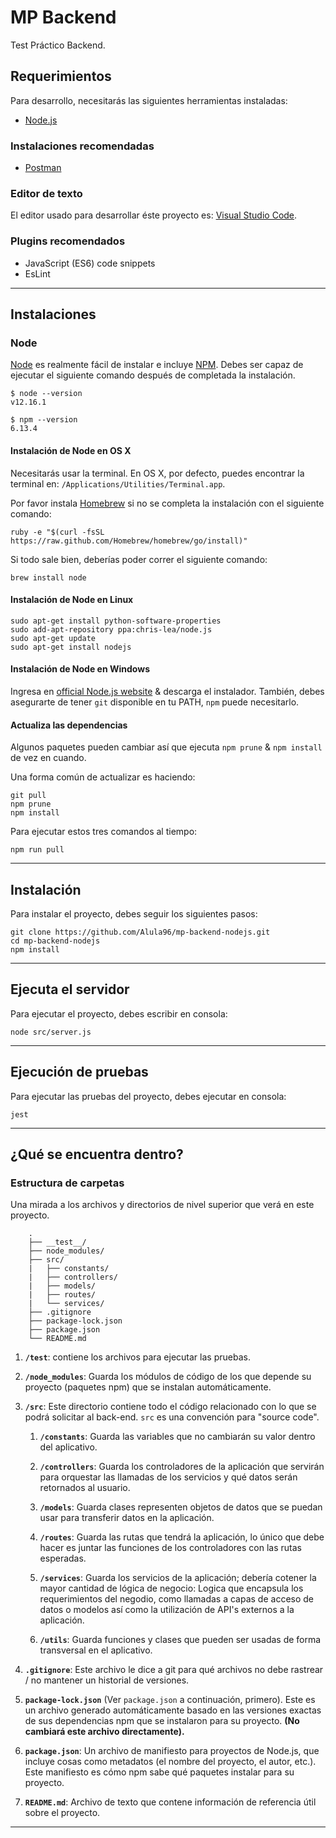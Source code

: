 # MP Backend 

Test Práctico Backend.

## Requerimientos

Para desarrollo, necesitarás las siguientes herramientas instaladas:

- [Node.js](https://nodejs.org/es/)

### Instalaciones recomendadas

- [Postman](https://www.postman.com/)

### Editor de texto

El editor usado para desarrollar éste proyecto es: [Visual Studio Code](https://code.visualstudio.com/).

### Plugins recomendados

- JavaScript (ES6) code snippets
- EsLint

---

## Instalaciones

### Node

[Node](http://nodejs.org/) es realmente fácil de instalar e incluye [NPM](https://npmjs.org/).
Debes ser capaz de ejecutar el siguiente comando después de completada la instalación.

    $ node --version
    v12.16.1

    $ npm --version
    6.13.4

#### Instalación de Node en OS X

Necesitarás usar la terminal. En OS X, por defecto, puedes encontrar la terminal en:
`/Applications/Utilities/Terminal.app`.

Por favor instala [Homebrew](http://brew.sh/) si no se completa la instalación con el siguiente comando:

    ruby -e "$(curl -fsSL https://raw.github.com/Homebrew/homebrew/go/install)"

Si todo sale bien, deberías poder correr el siguiente comando:

    brew install node

#### Instalación de Node en Linux

    sudo apt-get install python-software-properties
    sudo add-apt-repository ppa:chris-lea/node.js
    sudo apt-get update
    sudo apt-get install nodejs

#### Instalación de Node en Windows

Ingresa en [official Node.js website](http://nodejs.org/) & descarga el instalador.
También, debes asegurarte de tener `git` disponible en tu PATH, `npm` puede necesitarlo.

#### Actualiza las dependencias

Algunos paquetes pueden cambiar así que ejecuta `npm prune` & `npm install` de vez en cuando.

Una forma común de actualizar es haciendo:

    git pull
    npm prune
    npm install

Para ejecutar estos tres comandos al tiempo:

    npm run pull

---

## Instalación

Para instalar el proyecto, debes seguir los siguientes pasos:

    git clone https://github.com/Alula96/mp-backend-nodejs.git
    cd mp-backend-nodejs
    npm install

---

## Ejecuta el servidor

Para ejecutar el proyecto, debes escribir en consola:

    node src/server.js

---

## Ejecución de pruebas

Para ejecutar las pruebas del proyecto, debes ejecutar en consola:

    jest

---

## ¿Qué se encuentra dentro?

### Estructura de carpetas

Una mirada a los archivos y directorios de nivel superior que verá en este proyecto.

```
    .
    ├── __test__/
    ├── node_modules/
    ├── src/
    |   ├── constants/
    |   ├── controllers/
    |   ├── models/
    |   ├── routes/
    |   └── services/
    ├── .gitignore
    ├── package-lock.json
    ├── package.json
    └── README.md
```

1. **`/test`**: contiene los archivos para ejecutar las pruebas.

2. **`/node_modules`**: Guarda los módulos de código de los que depende su proyecto (paquetes npm) que se instalan automáticamente.

3. **`/src`**: Este directorio contiene todo el código relacionado con lo que se podrá solicitar al back-end. `src` es una convención para "source code".

    1. **`/constants`**: Guarda las variables que no cambiarán su valor dentro del aplicativo.

    2. **`/controllers`**: Guarda los controladores de la aplicación que servirán para orquestar las llamadas de los servicios y qué datos serán retornados al usuario.

    3. **`/models`**: Guarda clases representen objetos de datos que se puedan usar para transferir datos en la aplicación.

    4. **`/routes`**: Guarda las rutas que tendrá la aplicación, lo único que debe hacer es juntar las funciones de los controladores con las rutas esperadas.

    5. **`/services`**: Guarda los servicios de la aplicación; debería cotener la mayor cantidad de lógica de negocio: Logica que encapsula los requerimientos del negodio, como llamadas a capas de acceso de datos o modelos así como la utilización de API's externos a la aplicación.

    6. **`/utils`**: Guarda funciones y clases que pueden ser usadas de forma transversal en el aplicativo.

4. **`.gitignore`**: Este archivo le dice a git para qué archivos no debe rastrear / no mantener un historial de versiones.

5. **`package-lock.json`** (Ver `package.json` a continuación, primero). Este es un archivo generado automáticamente basado en las versiones exactas de sus dependencias npm que se instalaron para su proyecto. **(No cambiará este archivo directamente).**

6. **`package.json`**: Un archivo de manifiesto para proyectos de Node.js, que incluye cosas como metadatos (el nombre del proyecto, el autor, etc.). Este manifiesto es cómo npm sabe qué paquetes instalar para su proyecto.

7. **`README.md`**: Archivo de texto que contene información de referencia útil sobre el proyecto.

---
